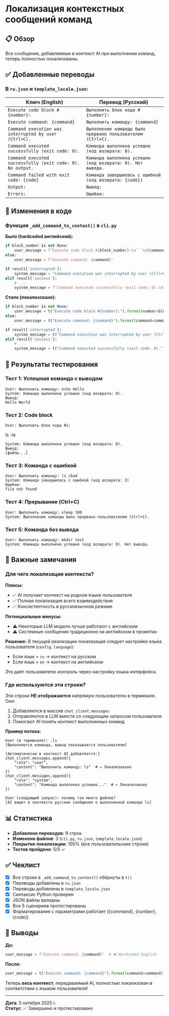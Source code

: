 # Локализация контекстных сообщений команд

## 📋 Обзор

Все сообщения, добавляемые в контекст AI при выполнении команд, теперь полностью локализованы.

## ✅ Добавленные переводы

### В `ru.json` и `template_locale.json`:

| Ключ (English) | Перевод (Русский) |
|----------------|-------------------|
| `Execute code block #{number}:` | `Выполнить блок кода #{number}:` |
| `Execute command: {command}` | `Выполнить команду: {command}` |
| `Command execution was interrupted by user (Ctrl+C).` | `Выполнение команды было прервано пользователем (Ctrl+C).` |
| `Command executed successfully (exit code: 0).` | `Команда выполнена успешно (код возврата: 0).` |
| `Command executed successfully (exit code: 0). No output.` | `Команда выполнена успешно (код возврата: 0). Нет вывода.` |
| `Command failed with exit code: {code}` | `Команда завершилась с ошибкой (код возврата: {code})` |
| `Output:` | `Вывод:` |
| `Errors:` | `Ошибки:` |

## 🔧 Изменения в коде

### Функция `_add_command_to_context()` в `cli.py`

**Было (hardcoded английский):**
```python
if block_number is not None:
    user_message = f"Execute code block #{block_number}:\n```\n{command}\n```"
else:
    user_message = f"Execute command: {command}"

if result['interrupted']:
    system_message = "Command execution was interrupted by user (Ctrl+C)."
elif result['success']:
    # ...
    system_message = f"Command executed successfully (exit code: 0).\n" + output
```

**Стало (локализовано):**
```python
if block_number is not None:
    user_message = t("Execute code block #{number}:").format(number=block_number) + f"\n```\n{command}\n```"
else:
    user_message = t("Execute command: {command}").format(command=command)

if result['interrupted']:
    system_message = t("Command execution was interrupted by user (Ctrl+C).")
elif result['success']:
    # ...
    system_message = t("Command executed successfully (exit code: 0).") + "\n" + output
```

## 🧪 Результаты тестирования

### Тест 1: Успешная команда с выводом
```
User: Выполнить команду: echo Hello
System: Команда выполнена успешно (код возврата: 0).
Вывод:
Hello World
```

### Тест 2: Code block
```
User: Выполнить блок кода #1:
```
ls -la
```
System: Команда выполнена успешно (код возврата: 0).
Вывод:
[файлы...]
```

### Тест 3: Команда с ошибкой
```
User: Выполнить команду: ls /bad
System: Команда завершилась с ошибкой (код возврата: 2)
Ошибки:
file not found
```

### Тест 4: Прерывание (Ctrl+C)
```
User: Выполнить команду: sleep 100
System: Выполнение команды было прервано пользователем (Ctrl+C).
```

### Тест 5: Команда без вывода
```
User: Выполнить команду: mkdir test
System: Команда выполнена успешно (код возврата: 0). Нет вывода.
```

## 💭 Важные замечания

### Для чего локализация контекста?

**Плюсы:**
- ✅ AI получает контекст на родном языке пользователя
- ✅ Полная локализация всего взаимодействия
- ✅ Консистентность в русскоязычном режиме

**Потенциальные минусы:**
- ⚠️ Некоторые LLM модели лучше работают с английским
- ⚠️ Системные сообщения традиционно на английском в промптах

**Решение:**
В текущей реализации локализация следует настройке языка пользователя (`config.language`):
- Если язык = `ru` → контекст на русском
- Если язык = `en` → контекст на английском

Это даёт пользователю контроль через настройку языка интерфейса.

### Где используются эти строки?

Эти строки **НЕ отображаются** напрямую пользователю в терминале. Они:
1. Добавляются в массив `chat_client.messages`
2. Отправляются в LLM вместе со следующим запросом пользователя
3. Помогают AI понять контекст выполненных команд

**Пример потока:**
```
User (в терминале): .ls
[Выполняется команда, вывод показывается пользователю]

[Автоматически в контекст AI добавляется:]
chat_client.messages.append({
    "role": "user", 
    "content": "Выполнить команду: ls"  # ← Локализовано
})
chat_client.messages.append({
    "role": "system",
    "content": "Команда выполнена успешно..."  # ← Локализовано
})

User (следующий запрос): почему так много файлов?
[AI видит в контексте русские сообщения о выполненной команде ls]
```

## 📊 Статистика

- **Добавлено переводов**: 9 строк
- **Изменено файлов**: 3 (`cli.py`, `ru.json`, `template_locale.json`)
- **Покрытие локализации**: 100% (все пользовательские строки)
- **Тестов пройдено**: 5/5 ✓

## ✅ Чеклист

- [x] Все строки в `_add_command_to_context()` обёрнуты в `t()`
- [x] Переводы добавлены в `ru.json`
- [x] Переводы добавлены в `template_locale.json`
- [x] Синтаксис Python проверен
- [x] JSON файлы валидны
- [x] Все 5 сценариев протестированы
- [x] Форматирование с параметрами работает ({command}, {number}, {code})

## 🎯 Выводы

**До:**
```python
user_message = f"Execute command: {command}"  # ❌ Hardcoded English
```

**После:**
```python
user_message = t("Execute command: {command}").format(command=command)  # ✅ Localized
```

Теперь **весь контекст**, передаваемый AI, полностью локализован в соответствии с языком пользователя!

---

**Дата**: 5 октября 2025 г.  
**Статус**: ✅ Завершено и протестировано
